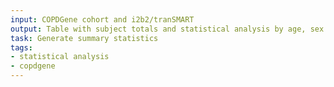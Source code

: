 ```yaml
---
input: COPDGene cohort and i2b2/tranSMART
output: Table with subject totals and statistical analysis by age, sex and race for each subset, if data are available
task: Generate summary statistics
tags:
- statistical analysis
- copdgene
---
```

